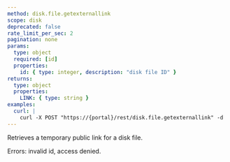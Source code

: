 ```yaml
---
method: disk.file.getexternallink
scope: disk
deprecated: false
rate_limit_per_sec: 2
pagination: none
params:
  type: object
  required: [id]
  properties:
    id: { type: integer, description: "disk file ID" }
returns:
  type: object
  properties:
    LINK: { type: string }
examples:
  curl: |
    curl -X POST "https://{portal}/rest/disk.file.getexternallink" -d 'id=1234&auth=...'
---
```


Retrieves a temporary public link for a disk file.

Errors: invalid id, access denied.
